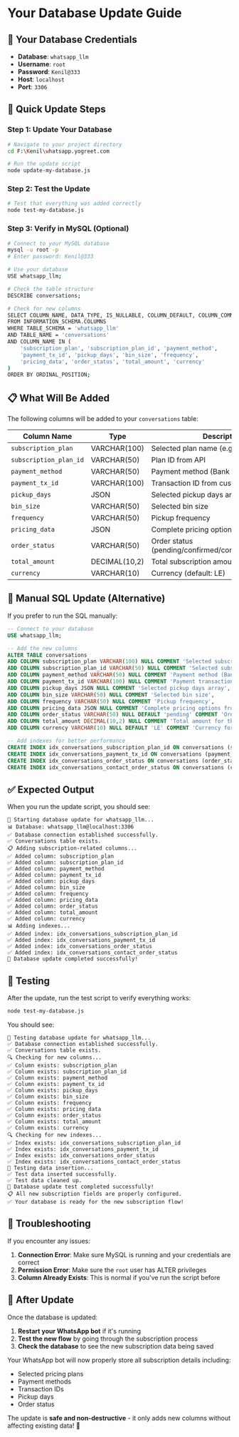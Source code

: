 # Your Database Update Guide

## 🎯 Your Database Credentials
- **Database**: `whatsapp_llm`
- **Username**: `root`
- **Password**: `Kenil@333`
- **Host**: `localhost`
- **Port**: `3306`

## 🚀 Quick Update Steps

### Step 1: Update Your Database
```bash
# Navigate to your project directory
cd F:\Kenil\whatsapp.yogreet.com

# Run the update script
node update-my-database.js
```

### Step 2: Test the Update
```bash
# Test that everything was added correctly
node test-my-database.js
```

### Step 3: Verify in MySQL (Optional)
```bash
# Connect to your MySQL database
mysql -u root -p
# Enter password: Kenil@333

# Use your database
USE whatsapp_llm;

# Check the table structure
DESCRIBE conversations;

# Check for new columns
SELECT COLUMN_NAME, DATA_TYPE, IS_NULLABLE, COLUMN_DEFAULT, COLUMN_COMMENT
FROM INFORMATION_SCHEMA.COLUMNS 
WHERE TABLE_SCHEMA = 'whatsapp_llm' 
AND TABLE_NAME = 'conversations'
AND COLUMN_NAME IN (
    'subscription_plan', 'subscription_plan_id', 'payment_method', 
    'payment_tx_id', 'pickup_days', 'bin_size', 'frequency', 
    'pricing_data', 'order_status', 'total_amount', 'currency'
)
ORDER BY ORDINAL_POSITION;
```

## 📋 What Will Be Added

The following columns will be added to your `conversations` table:

| Column Name | Type | Description |
|-------------|------|-------------|
| `subscription_plan` | VARCHAR(100) | Selected plan name (e.g., "3 Month") |
| `subscription_plan_id` | VARCHAR(50) | Plan ID from API |
| `payment_method` | VARCHAR(50) | Payment method (Bank Transfer/Cheque) |
| `payment_tx_id` | VARCHAR(100) | Transaction ID from customer |
| `pickup_days` | JSON | Selected pickup days array |
| `bin_size` | VARCHAR(50) | Selected bin size |
| `frequency` | VARCHAR(50) | Pickup frequency |
| `pricing_data` | JSON | Complete pricing options from API |
| `order_status` | VARCHAR(50) | Order status (pending/confirmed/completed/cancelled) |
| `total_amount` | DECIMAL(10,2) | Total subscription amount |
| `currency` | VARCHAR(10) | Currency (default: LE) |

## 🔧 Manual SQL Update (Alternative)

If you prefer to run the SQL manually:

```sql
-- Connect to your database
USE whatsapp_llm;

-- Add the new columns
ALTER TABLE conversations 
ADD COLUMN subscription_plan VARCHAR(100) NULL COMMENT 'Selected subscription plan name',
ADD COLUMN subscription_plan_id VARCHAR(50) NULL COMMENT 'Selected subscription plan ID from API',
ADD COLUMN payment_method VARCHAR(50) NULL COMMENT 'Payment method (Bank Transfer, Cheque)',
ADD COLUMN payment_tx_id VARCHAR(100) NULL COMMENT 'Payment transaction ID provided by customer',
ADD COLUMN pickup_days JSON NULL COMMENT 'Selected pickup days array',
ADD COLUMN bin_size VARCHAR(50) NULL COMMENT 'Selected bin size',
ADD COLUMN frequency VARCHAR(50) NULL COMMENT 'Pickup frequency',
ADD COLUMN pricing_data JSON NULL COMMENT 'Complete pricing options from API response',
ADD COLUMN order_status VARCHAR(50) NULL DEFAULT 'pending' COMMENT 'Order status',
ADD COLUMN total_amount DECIMAL(10,2) NULL COMMENT 'Total amount for the subscription',
ADD COLUMN currency VARCHAR(10) NULL DEFAULT 'LE' COMMENT 'Currency for the subscription';

-- Add indexes for better performance
CREATE INDEX idx_conversations_subscription_plan_id ON conversations (subscription_plan_id);
CREATE INDEX idx_conversations_payment_tx_id ON conversations (payment_tx_id);
CREATE INDEX idx_conversations_order_status ON conversations (order_status);
CREATE INDEX idx_conversations_contact_order_status ON conversations (contact_id, order_status);
```

## ✅ Expected Output

When you run the update script, you should see:

```
🚀 Starting database update for whatsapp_llm...
📊 Database: whatsapp_llm@localhost:3306
✅ Database connection established successfully.
✅ Conversations table exists.
📋 Adding subscription-related columns...
✅ Added column: subscription_plan
✅ Added column: subscription_plan_id
✅ Added column: payment_method
✅ Added column: payment_tx_id
✅ Added column: pickup_days
✅ Added column: bin_size
✅ Added column: frequency
✅ Added column: pricing_data
✅ Added column: order_status
✅ Added column: total_amount
✅ Added column: currency
📊 Adding indexes...
✅ Added index: idx_conversations_subscription_plan_id
✅ Added index: idx_conversations_payment_tx_id
✅ Added index: idx_conversations_order_status
✅ Added index: idx_conversations_contact_order_status
🎉 Database update completed successfully!
```

## 🧪 Testing

After the update, run the test script to verify everything works:

```bash
node test-my-database.js
```

You should see:
```
🧪 Testing database update for whatsapp_llm...
✅ Database connection established successfully.
✅ Conversations table exists.
🔍 Checking for new columns...
✅ Column exists: subscription_plan
✅ Column exists: subscription_plan_id
✅ Column exists: payment_method
✅ Column exists: payment_tx_id
✅ Column exists: pickup_days
✅ Column exists: bin_size
✅ Column exists: frequency
✅ Column exists: pricing_data
✅ Column exists: order_status
✅ Column exists: total_amount
✅ Column exists: currency
🔍 Checking for new indexes...
✅ Index exists: idx_conversations_subscription_plan_id
✅ Index exists: idx_conversations_payment_tx_id
✅ Index exists: idx_conversations_order_status
✅ Index exists: idx_conversations_contact_order_status
🧪 Testing data insertion...
✅ Test data inserted successfully.
✅ Test data cleaned up.
🎉 Database update test completed successfully!
📋 All new subscription fields are properly configured.
✅ Your database is ready for the new subscription flow!
```

## 🚨 Troubleshooting

If you encounter any issues:

1. **Connection Error**: Make sure MySQL is running and your credentials are correct
2. **Permission Error**: Make sure the `root` user has ALTER privileges
3. **Column Already Exists**: This is normal if you've run the script before

## 🎉 After Update

Once the database is updated:

1. **Restart your WhatsApp bot** if it's running
2. **Test the new flow** by going through the subscription process
3. **Check the database** to see the new subscription data being saved

Your WhatsApp bot will now properly store all subscription details including:
- Selected pricing plans
- Payment methods
- Transaction IDs
- Pickup days
- Order status

The update is **safe and non-destructive** - it only adds new columns without affecting existing data! 🎯
